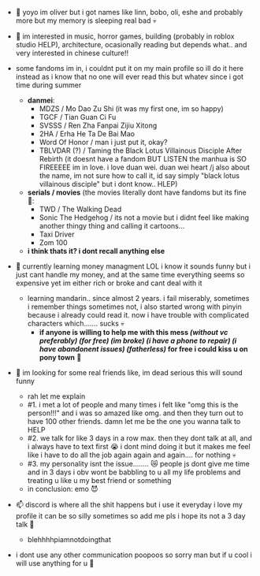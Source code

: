 - 👋 yoyo im oliver but i got names like linn, bobo, oli, eshe and probably more but my memory is sleeping real bad :skull:

- 👀 im interested in music, horror games, building (probably in roblox studio HELP), architecture, ocasionally reading but depends what.. and very interested in chinese culture!!
- some fandoms im in, i couldnt put it on my main profile so ill do it here instead as i know that no one will ever read this but whatev since i got time during summer 
  - **danmei**:
    - MDZS / Mo Dao Zu Shi (it was my first one, im so happy)
    - TGCF / Tian Guan Ci Fu
    - SVSSS / Ren Zha Fanpai Zijiu Xitong
    - 2HA / Erha He Ta De Bai Mao
    - Word Of Honor / man i just put it, okay?
    - TBLVDAR (?) / Taming the Black Lotus Villainous Disciple After Rebirth (it doesnt have a fandom BUT LISTEN the manhua is SO FIREEEEE im in love. i love duan wei. duan wei heart /j also about the name, im not sure how to call it, id say simply "black lotus villainous disciple" but i dont know.. HLEP)
  - **serials / movies** (the movies literally dont have fandoms but its fine :rofl::
    - TWD / The Walking Dead
    - Sonic The Hedgehog / its not a movie but i didnt feel like making another thingy thing and calling it cartoons...
    - Taxi Driver
    - Zom 100
  - **i think thats it? i dont recall anything else**


- 🌱 currently learning money managment LOL i know it sounds funny but i just cant handle my money, and at the same time everything seems so expensive yet im either rich or broke and cant deal with it
    - learning mandarin.. since almost 2 years. i fail miserably, sometimes i remember things sometimes not, i also started wrong with pinyin because i already could read it. now i have trouble with complicated characters which....... sucks :skull:
      - **if anyone is willing to help me with this mess *(without vc preferably) (for free) (im broke) (i have a phone to repair) (i have abandonent issues) (fatherless)* for free i could kiss u on pony town** :pleading_face:

- 💞️ im looking for some real friends like, im dead serious this will sound funny 
     - rah let me explain
     - #1. i met a lot of people and many times i felt like "omg this is the person!!!" and i was so amazed like omg. and then they turn out to have 100 other friends. damn let me be the one you wanna talk to HELP
     - #2. we talk for like 3 days in a row max. then they dont talk at all, and i always have to text first :sob: i dont mind doing it but it makes me feel like i have to do all the job again again and again.... for nothing :skull:
     - #3. my personality isnt the issue........ :crying_cat_face: people js dont give me time and in 3 days i obv wont be babbling to u all my life problems and treating u like u my best friend or something
  - in conclusion: emo :smiling_imp:

- 📫 discord is where all the shit happens but i use it everyday i love my profile it can be so silly sometimes so add me pls i hope its not a 3 day talk :pray: 
     - blehhhhpiamnotdoingthat
- i dont use any other communication poopoos so sorry man but if u cool i will use anything for u :pleading_face:

<!---
oliveaar/oliveaar is a ✨ special ✨ repository because its `README.md` (this file) appears on your GitHub profile.
You can click the Preview link to take a look at your changes.
--->
